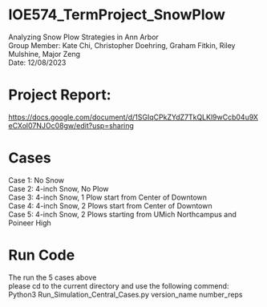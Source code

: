 # IOE574_TermProject_SnowPlow
Analyzing Snow Plow Strategies in Ann Arbor <br>
Group Member: Kate Chi, Christopher Doehring, Graham Fitkin, Riley Mulshine, Major Zeng <br>
Date: 12/08/2023

# Project Report:
https://docs.google.com/document/d/1SGIqCPkZYdZ7TkQLKl9wCcb04u9XeCXol07NJOc08gw/edit?usp=sharing

# Cases
Case 1: No Snow <br>
Case 2: 4-inch Snow, No Plow <br>
Case 3: 4-inch Snow, 1 Plow start from Center of Downtown <br>
Case 4: 4-inch Snow, 2 Plows start from Center of Downtown <br>
Case 5: 4-inch Snow, 2 Plows starting from UMich Northcampus and Poineer High <br>

# Run Code
The run the 5 cases above <br>
please cd to the current directory and use the following commend: <br>
Python3 Run_Simulation_Central_Cases.py version_name number_reps <br>

